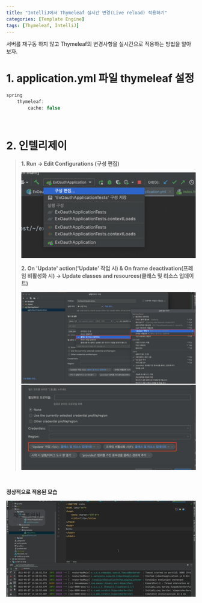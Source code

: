 ```yaml
---
title: "IntelliJ에서 Thymeleaf 실시간 변경(Live reload) 적용하기"
categories: [Template Engine]
tags: [Thymeleaf, IntelliJ]
---
```


서버를 재구동 하지 않고 Thymeleaf의 변경사항을 실시간으로 적용하는 방법을 알아보자.

# 1. application.yml 파일 thymeleaf 설정

```groovy
spring
    thymeleaf:
        cache: false
```

<br>

# 2. 인텔리제이
   >**1. Run → Edit Configurations (구성 편집)**
   >
   > <img src="/images/스크린샷 2022-05-27 오후 1.29.17.png" width="520" alt="이미지1">
   >
   >
   >**2. On 'Update' action('Update' 작업 시) & On frame deactivation(프레임 비활성화 시) → Update classes and resources(클래스 및 리소스 업데이트)**
   > 
   > <img src="/images/스크린샷 2022-05-27 오후 1.33.00.png" width="520" alt="이미지2">
   >
   > <img src="/images/스크린샷 2022-05-27 오후 1.34.13.png" width="520" alt="이미지3">

<br>

**정상적으로 적용된 모습**

<img src="/images/May-27-2022 14-20-42.gif" alt="이미지4">






 



